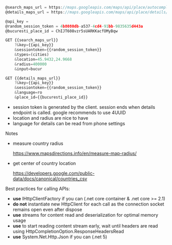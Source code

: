 ```javascript
@search_maps_url = https://maps.googleapis.com/maps/api/place/autocomplete/json
@details_maps_url = https://maps.googleapis.com/maps/api/place/details/json

@api_key = 
@random_session_token = 4b8080db-a537-4cd4-91bb-9835635d443a
@bucuresti_place_id = ChIJT608vzr5sUARKKacfOMyBqw
```

```javascript
GET {{search_maps_url}}
    ?&key={{api_key}}
    &sessiontoken={{random_session_token}}
    &types=(cities)
    &location=45.9432,24.9668
    &radius=400000
    &input=bucur
```

```javascript
GET {{details_maps_url}}
    ?&key={{api_key}}
    &sessiontoken={{random_session_token}}
    &language=ro
    &place_id={{bucuresti_place_id}}
```

- session token is generated by the client. session ends when details endpoint is called. google recommends to use 4UUID
- location and radius are nice to have
- language for details can be read from phone settings

Notes

- measure country radius

  https://www.mapsdirections.info/en/measure-map-radius/

- get center of country location

  https://developers.google.com/public-data/docs/canonical/countries_csv


Best practices for calling APIs:
- **use** IHttpClientFactory if you can (.net core container & .net core >= 2.1)
- **do not** instantiate new HttpClient for each call as the connection socket remains open even after dispose
- **use** streams for content read and deserialization for optimal memory usage
- **use** to start reading content stream early, wait until headers are read using HttpCompletionOption.ResponseHeadersRead
- **use** System.Net.Http.Json if you can (.net 5)



